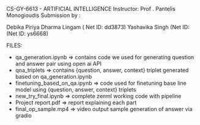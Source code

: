CS-GY-6613 - ARTIFICIAL INTELLIGENCE
Instructor: Prof . Pantelis Monogioudis
Submission by :

Debika Piriya Dharma Lingam ( Net ID: dd3873)
Yashavika Singh (Net ID: (Net ID: ys6668) 

FILES:
* qa_generation.ipynb => contains code we used for generating question and answer pair using open ai API
*  qna_triplets => contains {question, answer, context} triplet generated based on qa_generation.ipynb
*  finetuning_based_on_qa.ipynb => code used for finetuning base line model using {question, answer, context} triplets
*  new_try_final.ipynb => complete zenml working code with pipeline
*  Project report.pdf => report explaining each part
*  final_op_sample.mp4 => video output sample generation of answer via gradio
